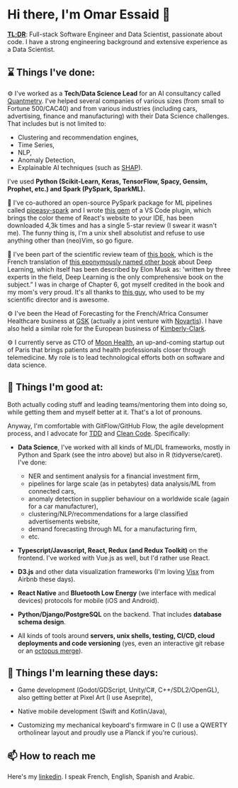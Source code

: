 # Hi there, I'm Omar Essaid 👋

**[TL;DR](https://en.wiktionary.org/wiki/too_long;_didn%27t_read#English)**: Full-stack Software Engineer and Data Scientist, passionate about code. I have a strong engineering background and extensive experience as a Data Scientist.

## ⌛ Things I've done:

⚙️ I've worked as a **Tech/Data Science Lead** for an AI consultancy called [Quantmetry](https://www.quantmetry.com/). I've helped several companies of various sizes (from small to Fortune 500/CAC40) and from various industries (including cars, advertising, finance and manufacturing) with their Data Science challenges. That includes but is not limited to:

- Clustering and recommendation engines, 
- Time Series, 
- NLP, 
- Anomaly Detection, 
- Explainable AI techniques (such as [SHAP](https://github.com/slundberg/shap)).

I've used **Python (Scikit-Learn, Keras, TensorFlow, Spacy, Gensim, Prophet, etc.) and Spark (PySpark, SparkML).**

💾 I've co-authored an open-source PySpark package for ML pipelines called [pipeasy-spark](https://github.com/Quantmetry/pipeasy-spark) and I wrote [this gem](https://marketplace.visualstudio.com/items?itemName=MoonHealth.react-theme-faithful) of a VS Code plugin, which brings the color theme of React's website to your IDE, has been downloaded 4,3k times and has a single 5-star review (I swear it wasn't me). The funny thing is, I'm a unix shell absolutist and refuse to use anything other than (neo)Vim, so go figure.

📖 I've been part of the scientific review team of [this book](https://www.amazon.com/Lapprentissage-profond-French-Yoshua-Bengio-ebook/dp/B07JJ8NH24/ref=sr_1_1?dchild=1&keywords=l%27apprentissage+profond&qid=1608226541&sr=8-1), which is the French translation of [this eponymously named other book](https://www.amazon.com/Deep-Learning-Adaptive-Computation-Machine/dp/0262035618/ref=sr_1_1?ie=UTF8&qid=1472485235&sr=8-1&keywords=deep+learning+book) about Deep Learning, which itself has been described by Elon Musk as: 'written by three experts in the field, Deep Learning is the only comprehensive book on the subject.” I was in charge of Chapter 6, got myself credited in the book and my mom's very proud. It's all thanks to [this guy](https://www.linkedin.com/in/nicolas-bousquet-1bb0502/), who used to be my scientific director and is awesome.

⚙️ I've been the Head of Forecasting for the French/Africa Consumer Healthcare business at [GSK](https://www.gsk.com/) (actually a joint venture with [Novartis](https://www.novartis.com/)). I have also held a similar role for the European business of [Kimberly-Clark](https://www.kimberly-clark.com/).

⚙️ I currently serve as CTO of [Moon Health](https://moonhealth.ai), an up-and-coming startup out of Paris that brings patients and health professionals closer through telemedicine. My role is to lead technological efforts both on software and data science. 

## 🔭 Things I'm good at:

Both actually coding stuff and leading teams/mentoring them into doing so, while getting them and myself better at it. That's a lot of pronouns. 

Anyway, I'm comfortable with GitFlow/GitHub Flow, the agile development process, and I advocate for [TDD](https://www.amazon.com/Test-Driven-Development-Kent-Beck/dp/0321146530) and [Clean Code](https://www.amazon.com/Clean-Code-Handbook-Software-Craftsmanship/dp/0132350882). Specifically:

- **Data Science**, I've worked with all kinds of ML/DL frameworks, mostly in Python and Spark (see the intro above) but also in R (tidyverse/caret). I've done:
  - NER and sentiment analysis for a financial investment firm, 
  - pipelines for large scale (as in petabytes) data analysis/ML from connected cars, 
  - anomaly detection in supplier behaviour on a worldwide scale (again for a car manufacturer),
  - clustering/NLP/recommendations for a large classified advertisements website,
  - demand forecasting through ML for a manufacturing firm,
  - etc.

- **Typescript/Javascript, React, Redux (and Redux Toolkit)** on the frontend. I've worked with Vue.js as well, but I'd rather use React.

- **D3.js** and other data visualization frameworks (I'm loving [Visx](https://airbnb.io/visx/) from Airbnb these days).

- **React Native** and **Bluetooth Low Energy** (we interface with medical devices) protocols for mobile (iOS and Android).

- **Python/Django/PostgreSQL** on the backend. That includes **database schema design**.

- All kinds of tools around **servers, unix shells, testing, CI/CD, cloud deployments and code versioning** (yes, even an interactive git rebase or an [octopus merge](https://marc.info/?l=linux-kernel&m=139033182525831)).


## 🌱 Things I'm learning these days:

- Game development (Godot/GDScript, Unity/C#, C++/SDL2/OpenGL), also getting better at Pixel Art (I use Aseprite),

- Native mobile development (Swift and Kotlin/Java),

- Customizing my mechanical keyboard's firmware in C (I use a QWERTY ortholinear layout and proudly use a Planck if you're curious).


## 📫 How to reach me

Here's my [linkedin](https://www.linkedin.com/in/omar-essaid-b245503b/). I speak French, English, Spanish and Arabic.


<!--
**oessaid/oessaid** is a ✨ _special_ ✨ repository because its `README.md` (this file) appears on your GitHub profile.

Here are some ideas to get you started:

- 🔭 I’m currently working on ...
- 🌱 I’m currently learning ...
- 👯 I’m looking to collaborate on ...
- 🤔 I’m looking for help with ...
- 💬 Ask me about ...
- 📫 How to reach me: ...
- 😄 Pronouns: ...
- ⚡ Fun fact: ...
-->
